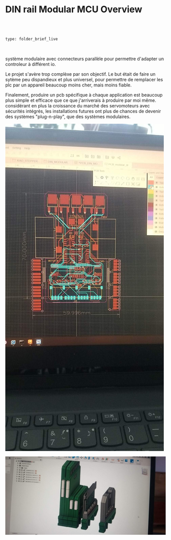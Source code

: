 # DIN rail Modular MCU Overview



 



```ccard



type: folder_brief_live



```



 système modulaire avec connecteurs parallèle pour permettre d'adapter un controleur à différent io. 



 Le projet s'avère trop complèxe par son objectif. Le but était de faire un sytème peu dispandieux et plus universel, pour permettre de remplacer les plc par un appareil beaucoup moins cher, mais moins fiable. 



 Finalement, produire un pcb spécifique à chaque application est beaucoup plus simple et efficace que ce que j'arriverais à produire par moi même.  considérant en plus la croissance du marché des servomoteurs avec sécurités intégrés, les installations futures ont plus de chances de devenir des systèmes "plug-n-play", que des systèmes modulaires. 



![un des pcb concu, est un générateur de Pwm avec full-Bridge](media/received_688051072808905.jpeg)



![ensemble des modules concus et leur boitiers](media/received_1324890778271544.jpeg)




